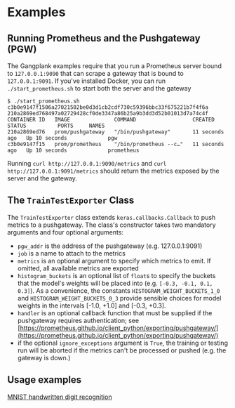 # Examples
## Running Prometheus and the Pushgateway (PGW)
The Gangplank examples require that you run a Prometheus server bound to `127.0.0.1:9090` that can scrape a gateway that is
bound to `127.0.0.1:9091`. If you've installed Docker, you can run `./start_prometheus.sh` to start both the server and the gateway

```
$ ./start_prometheus.sh 
c3b0e9147f1506a27021502be0d3d1cb2cdf730c59396bbc33f675221b7f4f6a
210a2869ed768497a02729428cf0de3347a86b25a9b3dd3d52b01013d7a74c4f
CONTAINER ID   IMAGE              COMMAND                  CREATED          STATUS          PORTS     NAMES
210a2869ed76   prom/pushgateway   "/bin/pushgateway"       11 seconds ago   Up 10 seconds             pgw
c3b0e9147f15   prom/prometheus    "/bin/prometheus --c…"   11 seconds ago   Up 10 seconds             prometheus
```

Running `curl http://127.0.0.1:9090/metrics` and `curl http://127.0.0.1:9091/metrics` should return the metrics exposed by the
server and the gateway.

## The `TrainTestExporter` Class
The `TrainTestExporter` class extends `keras.callbacks.Callback` to push metrics to a pushgateway. The class's constructor
takes two mandatory arguments and four optional arguments:
 * `pgw_addr` is the address of the pushgateway (e.g. 127.0.0.1:9091)
 * `job` is a name to attach to the metrics
 * `metrics` is an optional argument to specify which metrics to emit. If omitted, all available metrics are exported
 * `histogram_buckets` is an optional list of `float`s to specify the buckets that the model's weights will be placed into (e.g. `[-0.3, -0.1, 0.1, 0.3]`). As a convenience, the constants
   `HISTOGRAM_WEIGHT_BUCKETS_1_0` and `HISTOGRAM_WEIGHT_BUCKETS_0_3` provide sensible choices for model weights in the intervals [-1.0, +1.0] and [-0.3, +0.3].
 * `handler` is an optional callback function that must be supplied if the pushgateway requires authentication; see [https://prometheus.github.io/client_python/exporting/pushgateway/](https://prometheus.github.io/client_python/exporting/pushgateway/)
 *  if the optional `ignore_exceptions` argument is `True`, the training or testing run will be aborted if the metrics can't be processed or pushed (e.g. the gateway is down.)

## Usage examples
[MNIST handwritten digit recognition](https://github.com/hammingweight/gangplank/tree/main/examples/mnist)

